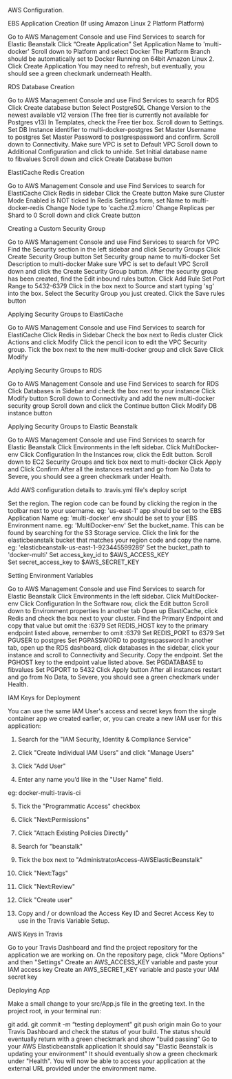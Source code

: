 AWS Configuration.

EBS Application Creation (If using Amazon Linux 2 Platform Platform)

Go to AWS Management Console and use Find Services to search for Elastic Beanstalk
Click “Create Application”
Set Application Name to 'multi-docker'
Scroll down to Platform and select Docker
The Platform Branch should be automatically set to Docker Running on 64bit Amazon Linux 2.
Click Create Application
You may need to refresh, but eventually, you should see a green checkmark underneath Health.

RDS Database Creation

Go to AWS Management Console and use Find Services to search for RDS
Click Create database button
Select PostgreSQL
Change Version to the newest available v12 version (The free tier is currently not available for Postgres v13)
In Templates, check the Free tier box.
Scroll down to Settings.
Set DB Instance identifier to multi-docker-postgres
Set Master Username to postgres
Set Master Password to postgrespassword and confirm.
Scroll down to Connectivity. Make sure VPC is set to Default VPC
Scroll down to Additional Configuration and click to unhide.
Set Initial database name to fibvalues
Scroll down and click Create Database button

ElastiCache Redis Creation

Go to AWS Management Console and use Find Services to search for ElastiCache
Click Redis in sidebar
Click the Create button
Make sure Cluster Mode Enabled is NOT ticked
In Redis Settings form, set Name to multi-docker-redis
Change Node type to 'cache.t2.micro'
Change Replicas per Shard to 0
Scroll down and click Create button

Creating a Custom Security Group

Go to AWS Management Console and use Find Services to search for VPC
Find the Security section in the left sidebar and click Security Groups
Click Create Security Group button
Set Security group name to multi-docker
Set Description to multi-docker
Make sure VPC is set to default VPC
Scroll down and click the Create Security Group button.
After the security group has been created, find the Edit inbound rules button.
Click Add Rule
Set Port Range to 5432-6379
Click in the box next to Source and start typing 'sg' into the box. Select the Security Group you just created.
Click the Save rules button

Applying Security Groups to ElastiCache

Go to AWS Management Console and use Find Services to search for ElastiCache
Click Redis in Sidebar
Check the box next to Redis cluster
Click Actions and click Modify
Click the pencil icon to edit the VPC Security group. Tick the box next to the new multi-docker group and click Save
Click Modify

Applying Security Groups to RDS

Go to AWS Management Console and use Find Services to search for RDS
Click Databases in Sidebar and check the box next to your instance
Click Modify button
Scroll down to Connectivity and add the new multi-docker security group
Scroll down and click the Continue button
Click Modify DB instance button

Applying Security Groups to Elastic Beanstalk

Go to AWS Management Console and use Find Services to search for Elastic Beanstalk
Click Environments in the left sidebar.
Click MultiDocker-env
Click Configuration
In the Instances row, click the Edit button.
Scroll down to EC2 Security Groups and tick box next to multi-docker
Click Apply and Click Confirm
After all the instances restart and go from No Data to Severe, you should see a green checkmark under Health.

Add AWS configuration details to .travis.yml file's deploy script

Set the region. The region code can be found by clicking the region in the toolbar next to your username.
eg: 'us-east-1'
app should be set to the EBS Application Name
eg: 'multi-docker'
env should be set to your EBS Environment name.
eg: 'MultiDocker-env'
Set the bucket_name. This can be found by searching for the S3 Storage service. Click the link for the elasticbeanstalk bucket that matches your region code and copy the name.
eg: 'elasticbeanstalk-us-east-1-923445599289'
Set the bucket_path to 'docker-multi'
Set access_key_id to $AWS_ACCESS_KEY
Set secret_access_key to $AWS_SECRET_KEY

Setting Environment Variables

Go to AWS Management Console and use Find Services to search for Elastic Beanstalk
Click Environments in the left sidebar.
Click MultiDocker-env
Click Configuration
In the Software row, click the Edit button
Scroll down to Environment properties
In another tab Open up ElastiCache, click Redis and check the box next to your cluster. Find the Primary Endpoint and copy that value but omit the :6379
Set REDIS_HOST key to the primary endpoint listed above, remember to omit :6379
Set REDIS_PORT to 6379
Set PGUSER to postgres
Set PGPASSWORD to postgrespassword
In another tab, open up the RDS dashboard, click databases in the sidebar, click your instance and scroll to Connectivity and Security. Copy the endpoint.
Set the PGHOST key to the endpoint value listed above.
Set PGDATABASE to fibvalues
Set PGPORT to 5432
Click Apply button
After all instances restart and go from No Data, to Severe, you should see a green checkmark under Health.

IAM Keys for Deployment

You can use the same IAM User's access and secret keys from the single container app we created earlier, or, you can create a new IAM user for this application:

1. Search for the "IAM Security, Identity & Compliance Service"

2. Click "Create Individual IAM Users" and click "Manage Users"

3. Click "Add User"

4. Enter any name you’d like in the "User Name" field.

eg: docker-multi-travis-ci

5. Tick the "Programmatic Access" checkbox

6. Click "Next:Permissions"

7. Click "Attach Existing Policies Directly"

8. Search for "beanstalk"

9. Tick the box next to "AdministratorAccess-AWSElasticBeanstalk"

10. Click "Next:Tags"

11. Click "Next:Review"

12. Click "Create user"

13. Copy and / or download the Access Key ID and Secret Access Key to use in the Travis Variable Setup.

AWS Keys in Travis

Go to your Travis Dashboard and find the project repository for the application we are working on.
On the repository page, click "More Options" and then "Settings"
Create an AWS_ACCESS_KEY variable and paste your IAM access key
Create an AWS_SECRET_KEY variable and paste your IAM secret key

Deploying App

Make a small change to your src/App.js file in the greeting text.
In the project root, in your terminal run:

git add.
git commit -m “testing deployment"
git push origin main
Go to your Travis Dashboard and check the status of your build.
The status should eventually return with a green checkmark and show "build passing"
Go to your AWS Elasticbeanstalk application
It should say "Elastic Beanstalk is updating your environment"
It should eventually show a green checkmark under "Health". You will now be able to access your application at the external URL provided under the environment name.
